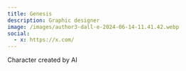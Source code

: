 ```yaml
---
title: Genesis
description: Graphic designer
image: /images/author3-dall·e-2024-06-14-11.41.42.webp
social:
  - x: https://x.com/
---
```

Character created by AI
